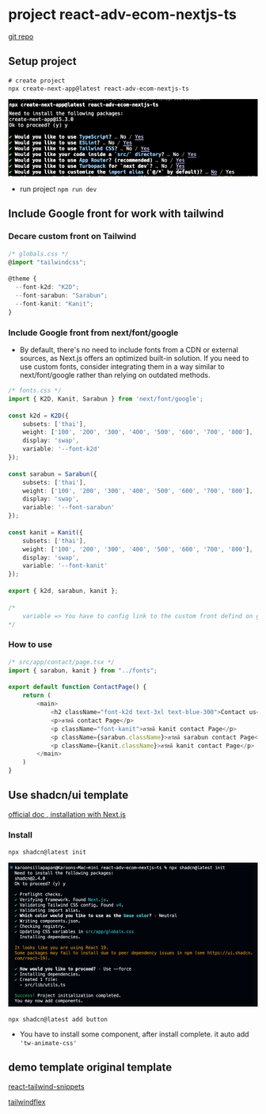 # project react-adv-ecom-nextjs-ts

[git repo](https://github.com/ksupdev/react-adv-ecom-nextjs-ts)

## Setup project

```shell
# create project
npx create-next-app@latest react-adv-ecom-nextjs-ts
```
![Screenshot](external-data/readme-image/00-create-nextjsapp.png)

- run project `npm run dev`

## Include Google front for work with tailwind

### Decare custom front on Tailwind
```typescript
/* globals.css */
@import "tailwindcss";

@theme {
  --font-k2d: "K2D";
  --font-sarabun: "Sarabun";
  --font-kanit: "Kanit";
}

```

### Include Google front from next/font/google
- By default, there's no need to include fonts from a CDN or external sources, as Next.js offers an optimized built-in solution. If you need to use custom fonts, consider integrating them in a way similar to next/font/google rather than relying on outdated methods.

```typescript
/* fonts.css */
import { K2D, Kanit, Sarabun } from 'next/font/google';

const k2d = K2D({
    subsets: ['thai'],
    weight: ['100', '200', '300', '400', '500', '600', '700', '800'],
    display: 'swap',
    variable: '--font-k2d'
});

const sarabun = Sarabun({
    subsets: ['thai'],
    weight: ['100', '200', '300', '400', '500', '600', '700', '800'],
    display: 'swap',
    variable: '--font-sarabun'
});

const kanit = Kanit({
    subsets: ['thai'],
    weight: ['100', '200', '300', '400', '500', '600', '700', '800'],
    display: 'swap',
    variable: '--font-kanit'
});

export { k2d, sarabun, kanit };

/*
    variable => You have to config link to the custom front defind on global.css
*/

```

### How to use

```typescript
/* src/app/contact/page.tsx */
import { sarabun, kanit } from "../fonts";

export default function ContactPage() {
    return (
        <main>
            <h2 className="font-k2d text-3xl text-blue-300">Contact us</h2>
            <p>สวัสดี contact Page</p>
            <p className="font-kanit">สวัสดี kanit contact Page</p>
            <p className={sarabun.className}>สวัสดี sarabun contact Page</p>
            <p className={kanit.className}>สวัสดี kanit contact Page</p>
        </main>
    )
}

```

## Use shadcn/ui template
[official doc , installation with Next.js](https://ui.shadcn.com/docs/installation/next)

### Install

```shell
npx shadcn@latest init
```

![Screenshot](external-data/readme-image/02-installshadcn.png)

```shell
npx shadcn@latest add button
```
- You have to install some component, after install complete. it auto add `'tw-animate-css'`


## demo template original template
[react-tailwind-snippets](https://react-tailwind-snippets.vercel.app/)

[tailwindflex](https://tailwindflex.com/)